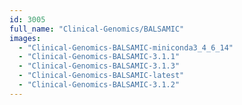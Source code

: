 ```yaml
---
id: 3005
full_name: "Clinical-Genomics/BALSAMIC"
images: 
  - "Clinical-Genomics-BALSAMIC-miniconda3_4_6_14"
  - "Clinical-Genomics-BALSAMIC-3.1.1"
  - "Clinical-Genomics-BALSAMIC-3.1.3"
  - "Clinical-Genomics-BALSAMIC-latest"
  - "Clinical-Genomics-BALSAMIC-3.1.2"
---
```

